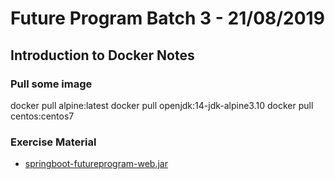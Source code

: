 # Future Program Batch 3 - 21/08/2019

## Introduction to Docker Notes


### Pull some image 
docker pull alpine:latest
docker pull openjdk:14-jdk-alpine3.10
docker pull centos:centos7


### Exercise Material
- [springboot-futureprogram-web.jar](https://raw.githubusercontent.com/heronimus/FutureProgram-Notes/master/springboot-futureprogram-web.jar)

